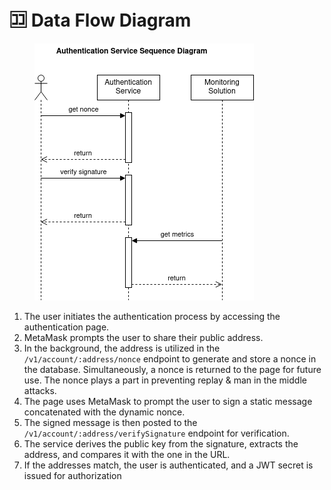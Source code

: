 # 🈁 Data Flow Diagram

<figure><img src="../.gitbook/assets/authentication-service-sequence-diagram.png" alt=""><figcaption></figcaption></figure>

1. The user initiates the authentication process by accessing the authentication page.
2. MetaMask prompts the user to share their public address.
3. In the background, the address is utilized in the `/v1/account/:address/nonce` endpoint to generate and store a nonce in the database. Simultaneously, a nonce is returned to the page for future use. The nonce plays a part in preventing replay & man in the middle attacks.
4. The page uses MetaMask to prompt the user to sign a static message concatenated with the dynamic nonce.
5. The signed message is then posted to the `/v1/account/:address/verifySignature` endpoint for verification.
6. The service derives the public key from the signature, extracts the address, and compares it with the one in the URL.
7. If the addresses match, the user is authenticated, and a JWT secret is issued for authorization
